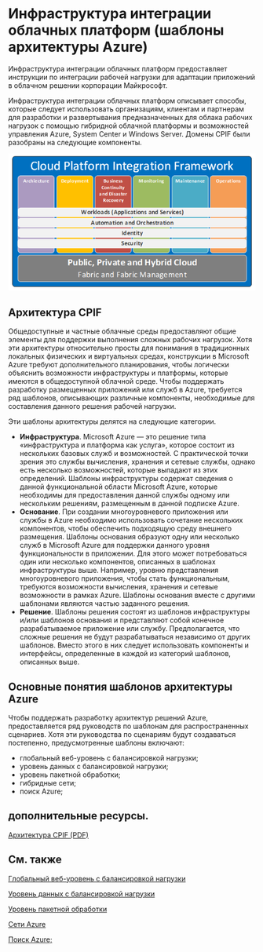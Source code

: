 <properties 
   pageTitle="Инфраструктура интеграции облачных платформ | Microsoft Azure" 
   description="Инфраструктура интеграции облачных платформ предоставляет руководство по интеграции рабочих нагрузок для адаптации приложений в облачном решении Майкрософт, состоящее из шаблонов архитектуры для Microsoft Azure" 
   services="" 
   documentationCenter="" 
   authors="arynes" 
   manager="fredhar" 
   editor=""/>

<tags
   ms.service="cloud-services"
   ms.devlang="multiple"
   ms.topic="article"
   ms.tgt_pltfrm="na"
   ms.workload="multiple" 
   ms.date="03/25/2015"
   ms.author="arynes"/>


# Инфраструктура интеграции облачных платформ (шаблоны архитектуры Azure)

Инфраструктура интеграции облачных платформ предоставляет инструкции по интеграции рабочей нагрузки для адаптации приложений в облачном решении корпорации Майкрософт.

Инфраструктура интеграции облачных платформ описывает способы, которые следует использовать организациям, клиентам и партнерам для разработки и развертывания предназначенных для облака рабочих нагрузок с помощью гибридной облачной платформы и возможностей управления Azure, System Center и Windows Server. Домены CPIF были разобраны на следующие компоненты.

![Раздел тегов для колонок ресурсов и групп ресурсов](./media/azure-architecture-cpif-overview/overview.png)

##  Архитектура CPIF

Общедоступные и частные облачные среды предоставляют общие элементы для поддержки выполнения сложных рабочих нагрузок. Хотя эти архитектуры относительно просты для понимания в традиционных локальных физических и виртуальных средах, конструкции в Microsoft Azure требуют дополнительного планирования, чтобы логически объяснить возможности инфраструктуры и платформы, которые имеются в общедоступной облачной среде. Чтобы поддержать разработку размещенных приложений или служб в Azure, требуется ряд шаблонов, описывающих различные компоненты, необходимые для составления данного решения рабочей нагрузки.

Эти шаблоны архитектуры делятся на следующие категории.

- **Инфраструктура**. Microsoft Azure — это решение типа «инфраструктура и платформа как услуга», которое состоит из нескольких базовых служб и возможностей. С практической точки зрения это службы вычисления, хранения и сетевые службы, однако есть несколько возможностей, которые выпадают из этих определений. Шаблоны инфраструктуры содержат сведения о данной функциональной области Microsoft Azure, которые необходимы для предоставления данной службы одному или нескольким решениям, размещенным в данной подписке Azure. 
- **Основание**. При создании многоуровневого приложения или службы в Azure необходимо использовать сочетание нескольких компонентов, чтобы обеспечить подходящую среду внешнего размещения. Шаблоны основания образуют одну или несколько служб в Microsoft Azure для поддержки данного уровня функциональности в приложении. Для этого может потребоваться один или несколько компонентов, описанных в шаблонах инфраструктуры выше. Например, уровню представления многоуровневого приложения, чтобы стать функциональным, требуются возможности вычисления, хранения и сетевые возможности в рамках Azure. Шаблоны основания вместе с другими шаблонами являются частью заданного решения.
- **Решение**. Шаблоны решения состоят из шаблонов инфраструктуры и/или шаблонов основания и представляют собой конечное разрабатываемое приложение или службу. Предполагается, что сложные решения не будут разрабатываться независимо от других шаблонов. Вместо этого в них следует использовать компоненты и интерфейсы, определенные в каждой из категорий шаблонов, описанных выше.    

## Основные понятия шаблонов архитектуры Azure

Чтобы поддержать разработку архитектур решений Azure, предоставляется ряд руководств по шаблонам для распространенных сценариев. Хотя эти руководства по сценариям будут создаваться постепенно, предусмотренные шаблоны включают:

- глобальный веб-уровень с балансировкой нагрузки; 
- уровень данных с балансировкой нагрузки;
- уровень пакетной обработки;
- гибридные сети;
- поиск Azure; 

##  дополнительные ресурсы.
[Архитектура CPIF (PDF)](https://gallery.technet.microsoft.com/Cloud-Platform-Integration-bd1e434a)

## См. также
[Глобальный веб-уровень с балансировкой нагрузки](https://gallery.technet.microsoft.com/Cloud-Platform-Integration-2c3c663a)

[Уровень данных с балансировкой нагрузки](https://gallery.technet.microsoft.com/Cloud-Platform-Integration-dfb09e41)

[Уровень пакетной обработки](https://gallery.technet.microsoft.com/Cloud-Platform-Integration-0bc3f8b1)

[Сети Azure](https://gallery.technet.microsoft.com/Cloud-Platform-Integration-5e401f38)

[Поиск Azure;](https://gallery.technet.microsoft.com/Cloud-Platform-Integration-e581d65d)

<!---HONumber=August15_HO7-->